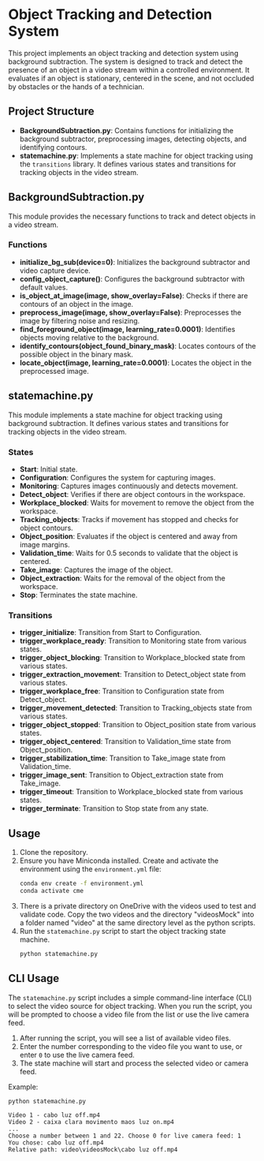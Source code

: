 # Object Tracking and Detection System

This project implements an object tracking and detection system using background subtraction. The system is designed to track and detect the presence of an object in a video stream within a controlled environment. It evaluates if an object is stationary, centered in the scene, and not occluded by obstacles or the hands of a technician.

## Project Structure

- **BackgroundSubtraction.py**: Contains functions for initializing the background subtractor, preprocessing images, detecting objects, and identifying contours.
- **statemachine.py**: Implements a state machine for object tracking using the `transitions` library. It defines various states and transitions for tracking objects in the video stream.

## BackgroundSubtraction.py

This module provides the necessary functions to track and detect objects in a video stream.

### Functions

- **initialize_bg_sub(device=0)**: Initializes the background subtractor and video capture device.
- **config_object_capture()**: Configures the background subtractor with default values.
- **is_object_at_image(image, show_overlay=False)**: Checks if there are contours of an object in the image.
- **preprocess_image(image, show_overlay=False)**: Preprocesses the image by filtering noise and resizing.
- **find_foreground_object(image, learning_rate=0.0001)**: Identifies objects moving relative to the background.
- **identify_contours(object_found_binary_mask)**: Locates contours of the possible object in the binary mask.
- **locate_object(image, learning_rate=0.0001)**: Locates the object in the preprocessed image.

## statemachine.py

This module implements a state machine for object tracking using background subtraction. It defines various states and transitions for tracking objects in the video stream.

### States

- **Start**: Initial state.
- **Configuration**: Configures the system for capturing images.
- **Monitoring**: Captures images continuously and detects movement.
- **Detect_object**: Verifies if there are object contours in the workspace.
- **Workplace_blocked**: Waits for movement to remove the object from the workspace.
- **Tracking_objects**: Tracks if movement has stopped and checks for object contours.
- **Object_position**: Evaluates if the object is centered and away from image margins.
- **Validation_time**: Waits for 0.5 seconds to validate that the object is centered.
- **Take_image**: Captures the image of the object.
- **Object_extraction**: Waits for the removal of the object from the workspace.
- **Stop**: Terminates the state machine.

### Transitions

- **trigger_initialize**: Transition from Start to Configuration.
- **trigger_workplace_ready**: Transition to Monitoring state from various states.
- **trigger_object_blocking**: Transition to Workplace_blocked state from various states.
- **trigger_extraction_movement**: Transition to Detect_object state from various states.
- **trigger_workplace_free**: Transition to Configuration state from Detect_object.
- **trigger_movement_detected**: Transition to Tracking_objects state from various states.
- **trigger_object_stopped**: Transition to Object_position state from various states.
- **trigger_object_centered**: Transition to Validation_time state from Object_position.
- **trigger_stabilization_time**: Transition to Take_image state from Validation_time.
- **trigger_image_sent**: Transition to Object_extraction state from Take_image.
- **trigger_timeout**: Transition to Workplace_blocked state from various states.
- **trigger_terminate**: Transition to Stop state from any state.

## Usage

1. Clone the repository.
2. Ensure you have Miniconda installed. Create and activate the environment using the `environment.yml` file:
   ```bash
   conda env create -f environment.yml
   conda activate cme
   ```
3. There is a private directory on OneDrive with the videos used to test and validate code. Copy the two videos and the directory "videosMock" into a folder named "video" at the same directory level as the python scripts.
4. Run the `statemachine.py` script to start the object tracking state machine.
   ```bash
   python statemachine.py
   ```

## CLI Usage

The `statemachine.py` script includes a simple command-line interface (CLI) to select the video source for object tracking. When you run the script, you will be prompted to choose a video file from the list or use the live camera feed.

1. After running the script, you will see a list of available video files.
2. Enter the number corresponding to the video file you want to use, or enter `0` to use the live camera feed.
3. The state machine will start and process the selected video or camera feed.

Example:
```bash
python statemachine.py
```
```
Video 1 - cabo luz off.mp4
Video 2 - caixa clara movimento maos luz on.mp4
...
Choose a number between 1 and 22. Choose 0 for live camera feed: 1
You chose: cabo luz off.mp4
Relative path: video\videosMock\cabo luz off.mp4
```
